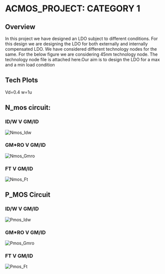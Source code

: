 # ACMOS_PROJECT: CATEGORY 1

## Overview

In this project we have designed an LDO subject to different conditions. For this design
we are designing the LDO for both externally and internally compensated LDO. We
have considered different technology nodes for the same. For the below figure we are
considering 45nm technology node. The technology node file is attached here.Our aim is
to design the LDO for a max and a min load condition



## Tech Plots

Vd=0.4
w=1u

## N_mos circuit:

### ID/W V GM/ID
![Nmos_Idw](https://github.com/user-attachments/assets/309e1d27-0c6a-49a6-81af-df28c21e6435)

### GM*RO V GM/ID
![Nmos_Gmro](https://github.com/user-attachments/assets/9b4f654b-85f2-4079-83a9-42432567d6f6)

### FT V GM/ID
![Nmos_Ft](https://github.com/user-attachments/assets/a1f9841d-b434-48a8-aead-029cb274c052)

## P_MOS Circuit

### ID/W V GM/ID
![Pmos_Idw](https://github.com/user-attachments/assets/9a5720fe-035a-4586-aba6-0161b4357d02)

### GM*RO V GM/ID
![Pmos_Gmro](https://github.com/user-attachments/assets/cab5748b-67b3-430f-a296-7b41a969b122)

### FT V GM/ID
![Pmos_Ft](https://github.com/user-attachments/assets/46391acf-31ce-4143-815d-07a2467488bd)
